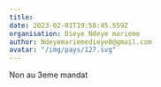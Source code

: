 ```yaml
---
title: 
date: 2023-02-01T19:58:45.559Z
organisation: Dieye Ndeye marieme 
author: Ndeyemariemedieye0@gmail.com
avatar: "/img/pays/127.svg"
---
```


Non au 3eme mandat 